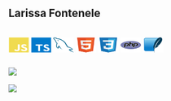 ## Larissa Fontenele


<div style="display: inline_block"><br>
  <img align="center" alt="Larissa-Js" height="30" width="40" src="https://raw.githubusercontent.com/devicons/devicon/master/icons/javascript/javascript-plain.svg">
  <img align="center" alt="Larissa-Ts" height="30" width="40" src="https://raw.githubusercontent.com/devicons/devicon/master/icons/typescript/typescript-plain.svg">
  <img align="center" alt="Larissa-Mysql" height="30" width="40" src="https://raw.githubusercontent.com/devicons/devicon/master/icons/mysql/mysql-original.svg">
  <img align="center" alt="Larissa-HTML" height="30" width="40" src="https://raw.githubusercontent.com/devicons/devicon/master/icons/html5/html5-original.svg">
  <img align="center" alt="Larissa-CSS" height="30" width="40" src="https://raw.githubusercontent.com/devicons/devicon/master/icons/css3/css3-original.svg">
  <img align="center" alt="Larissa-Php" height="30" width="40" src="https://raw.githubusercontent.com/devicons/devicon/master/icons/php/php-original.svg">
  <img align="center" alt="Larissa-Sqlite" height="30" width="40" src="https://raw.githubusercontent.com/devicons/devicon/master/icons/sqlite/sqlite-original.svg">
</div>
  
  ##

  <picture>
  <source
    srcset="https://github-readme-stats.vercel.app/api?username=LarissaFontenele&show_icons=false"
    media="(prefers-color-scheme: dark)"
  />
  <source
    srcset="https://github-readme-stats.vercel.app/api?username=LarissaFontenele&show_icons=true"
    media="(prefers-color-scheme: light), (prefers-color-scheme: dark)"
  />
  <img src="https://github-readme-stats.vercel.app/api?username=LarissaFontele&show_icons=true" />
</picture>






 <a href = "mailto:larissafontenele7@gmail.com"><img src="https://img.shields.io/badge/-Gmail-%23333?style=for-the-badge&logo=gmail&logoColor=white" target="_blank"></a>



